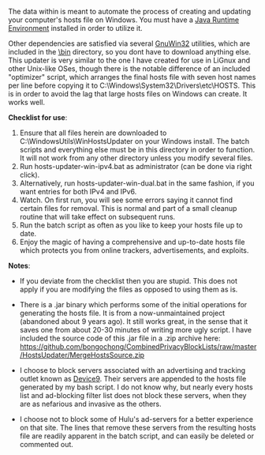 The data within is meant to automate the process of creating and updating your computer's hosts file on Windows. You must have a [Java Runtime Environment](https://www.java.com/en/download/) installed in order to utilize it.

Other dependencies are satisfied via several [GnuWin32](http://gnuwin32.sourceforge.net/) utilities, which are included in the [\bin](/WindowsUtils/WinHostsUpdater/bin/) directory, so you dont have to download anything else. This updater is very similar to the one I have created for use in LiGnux and other Unix-like OSes, though there is the notable difference of an included "optimizer" script, which arranges the final hosts file with seven host names per line before copying it to C:\Windows\System32\Drivers\etc\HOSTS. This is in order to avoid the lag that large hosts files on Windows can create. It works well.

**Checklist for use**:
1. Ensure that all files herein are downloaded to C:\WindowsUtils\WinHostsUpdater on your Windows install. The batch scripts and everything else must be in this directory in order to function. It will not work from any other directory unless you modify several files.
2. Run hosts-updater-win-ipv4.bat as administrator (can be done via right click).
3. Alternatively, run hosts-updater-win-dual.bat in the same fashion, if you want entries for both IPv4 and IPv6.
4. Watch. On first run, you will see some errors saying it cannot find certain files for removal. This is normal and part of a small cleanup routine that will take effect on subsequent runs.
5. Run the batch script as often as you like to keep your hosts file up to date.
6. Enjoy the magic of having a comprehensive and up-to-date hosts file which protects you from online trackers, advertisements, and exploits.


**Notes**:
- If you deviate from the checklist then you are stupid. This does not apply if you are modifying the files as opposed to using them as is.

- There is a .jar binary which performs some of the initial operations for generating the hosts file. It is from a now-unmaintained project (abandoned about 9 years ago). It still works great, in the sense that it saves one from about 20-30 minutes of writing more ugly script. I have included the source code of this .jar file in a .zip archive here: https://github.com/bongochong/CombinedPrivacyBlockLists/raw/master/HostsUpdater/MergeHostsSource.zip

- I choose to block servers associated with an advertising and tracking outlet known as [Device9](https://www.bloomberg.com/research/stocks/private/snapshot.asp?privcapId=311903236). Their servers are appended to the hosts file generated by my bash script. I do not know why, but nearly every hosts list and ad-blocking filter list does not block these servers, when they are as nefarious and invasive as the others. 

- I choose not to block some of Hulu's ad-servers for a better experience on that site. The lines that remove these servers from the resulting hosts file are readily apparent in the batch script, and can easily be deleted or commented out.
